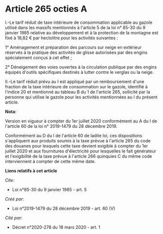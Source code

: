 # Article 265 octies A

I.-Le tarif réduit de taxe intérieure de consommation applicable au gazole utilisé dans les massifs mentionnés à l'article 5
de la loi n° 85-30 du 9 janvier 1985 relative au développement et à la protection de la montagne est fixé à 18,82 € par
hectolitre pour les activités suivantes :

1° Aménagement et préparation des parcours sur neige en extérieur réservés à la pratique des activités de glisse autorisées
par des engins spécialement conçus à cet effet ;

2° Déneigement des voies ouvertes à la circulation publique par des engins équipés d'outils spécifiques destinés à lutter
contre le verglas ou la neige.

II.-Le tarif réduit prévu au I est appliqué par un remboursement d'une fraction de la taxe intérieure de consommation sur le
gazole, identifié à l'indice 20 et mentionné au tableau B du 1 de l'article 265, sollicité par la personne qui utilise le
gazole pour les activités mentionnées au I du présent article.

**Nota:**

Version en vigueur à compter du 1er juillet 2020 conformément au A du I de l'article 60 de la loi n° 2019-1479 du 28 décembre
2019.

Conformément au D du I de l'article 60 de ladite loi, ces dispositions s'appliquent aux produits soumis à la taxe prévue à
l'article 265 du code des douanes pour lesquels cette taxe devient exigible à compter du 1er juillet 2020 et aux fournitures
d'électricité pour lesquelles le fait générateur et l'exigibilité de la taxe prévue à l'article 266 quinquies C du même code
interviennent à compter de cette même date.

**Liens relatifs à cet article**

_Cite_:

  - Loi n°85-30 du 9 janvier 1985 - art. 5

_Créé par_:

  - Loi n°2019-1479 du 28 décembre 2019 - art. 60 (V)

_Cité par_:

  - Décret n°2020-278 du 18 mars 2020 - art. 1
